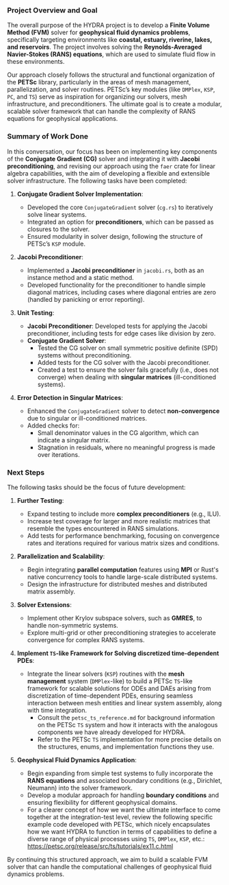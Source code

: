 ### Project Overview and Goal

The overall purpose of the HYDRA project is to develop a **Finite Volume Method (FVM)** solver for **geophysical fluid dynamics problems**, specifically targeting environments like **coastal, estuary, riverine, lakes, and reservoirs**. The project involves solving the **Reynolds-Averaged Navier-Stokes (RANS) equations**, which are used to simulate fluid flow in these environments.

Our approach closely follows the structural and functional organization of the **PETSc** library, particularly in the areas of mesh management, parallelization, and solver routines. PETSc’s key modules (like `DMPlex`, `KSP`, `PC`, and `TS`) serve as inspiration for organizing our solvers, mesh infrastructure, and preconditioners. The ultimate goal is to create a modular, scalable solver framework that can handle the complexity of RANS equations for geophysical applications.

### Summary of Work Done

In this conversation, our focus has been on implementing key components of the **Conjugate Gradient (CG)** solver and integrating it with **Jacobi preconditioning**, and revising our approach using the `faer` crate for linear algebra capabilities, with the aim of developing a flexible and extensible solver infrastructure. The following tasks have been completed:

1. **Conjugate Gradient Solver Implementation**:
   - Developed the core `ConjugateGradient` solver (`cg.rs`) to iteratively solve linear systems.
   - Integrated an option for **preconditioners**, which can be passed as closures to the solver.
   - Ensured modularity in solver design, following the structure of PETSc’s `KSP` module.

2. **Jacobi Preconditioner**:
   - Implemented a **Jacobi preconditioner** in `jacobi.rs`, both as an instance method and a static method.
   - Developed functionality for the preconditioner to handle simple diagonal matrices, including cases where diagonal entries are zero (handled by panicking or error reporting).

3. **Unit Testing**:
   - **Jacobi Preconditioner**: Developed tests for applying the Jacobi preconditioner, including tests for edge cases like division by zero.
   - **Conjugate Gradient Solver**:
     - Tested the CG solver on small symmetric positive definite (SPD) systems without preconditioning.
     - Added tests for the CG solver with the Jacobi preconditioner.
     - Created a test to ensure the solver fails gracefully (i.e., does not converge) when dealing with **singular matrices** (ill-conditioned systems).

4. **Error Detection in Singular Matrices**:
   - Enhanced the `ConjugateGradient` solver to detect **non-convergence** due to singular or ill-conditioned matrices.
   - Added checks for:
     - Small denominator values in the CG algorithm, which can indicate a singular matrix.
     - Stagnation in residuals, where no meaningful progress is made over iterations.

### Next Steps

The following tasks should be the focus of future development:

1. **Further Testing**:
   - Expand testing to include more **complex preconditioners** (e.g., ILU).
   - Increase test coverage for larger and more realistic matrices that resemble the types encountered in RANS simulations.
   - Add tests for performance benchmarking, focusing on convergence rates and iterations required for various matrix sizes and conditions.

2. **Parallelization and Scalability**:
   - Begin integrating **parallel computation** features using **MPI** or Rust's native concurrency tools to handle large-scale distributed systems.
   - Design the infrastructure for distributed meshes and distributed matrix assembly.

3. **Solver Extensions**:
   - Implement other Krylov subspace solvers, such as **GMRES**, to handle non-symmetric systems.
   - Explore multi-grid or other preconditioning strategies to accelerate convergence for complex RANS systems.

4. **Implement `TS`-like Framework for Solving discretized time-dependent PDEs**:
   - Integrate the linear solvers (`KSP`) routines with the **mesh management** system (`DMPlex`-like) to build a PETSc `TS`-like framework for scalable solutions for ODEs and DAEs arising from discretization of time-dependent PDEs, ensuring seamless interaction between mesh entities and linear system assembly, along with time integration.
      - Consult the `petsc_ts_reference.md` for background information on the PETSc `TS` system and how it interacts with the analogous components we have already developed for HYDRA.
      - Refer to the PETSc `TS` implementation for more precise details on the structures, enums, and implementation functions they use.

5. **Geophysical Fluid Dynamics Application**:
   - Begin expanding from simple test systems to fully incorporate the **RANS equations** and associated boundary conditions (e.g., Dirichlet, Neumann) into the solver framework.
   - Develop a modular approach for handling **boundary conditions** and ensuring flexibility for different geophysical domains.
   - For a clearer concept of how we want the ultimate interface to come together at the integration-test level, review the following specific example code developed with PETSc, which nicely encapsulates how we want HYDRA to function in terms of capabilities to define a diverse range of physical processes using `TS`, `DMPlex`, `KSP`, etc.: https://petsc.org/release/src/ts/tutorials/ex11.c.html

By continuing this structured approach, we aim to build a scalable FVM solver that can handle the computational challenges of geophysical fluid dynamics problems.